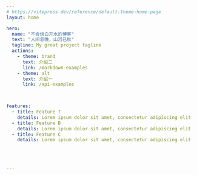 ```yaml
---
# https://vitepress.dev/reference/default-theme-home-page
layout: home

hero:
  name: "不会烧白开水的博客"
  text: "人间忽晚，山河已秋"
  tagline: My great project tagline
  actions:
    - theme: brand
      text: 介绍二
      link: /markdown-examples
    - theme: alt
      text: 介绍一
      link: /api-examples
      


features:
  - title: Feature T
    details: Lorem ipsum dolor sit amet, consectetur adipiscing elit
  - title: Feature B
    details: Lorem ipsum dolor sit amet, consectetur adipiscing elit
  - title: Feature C
    details: Lorem ipsum dolor sit amet, consectetur adipiscing elit
    
  
  
    
---
```


